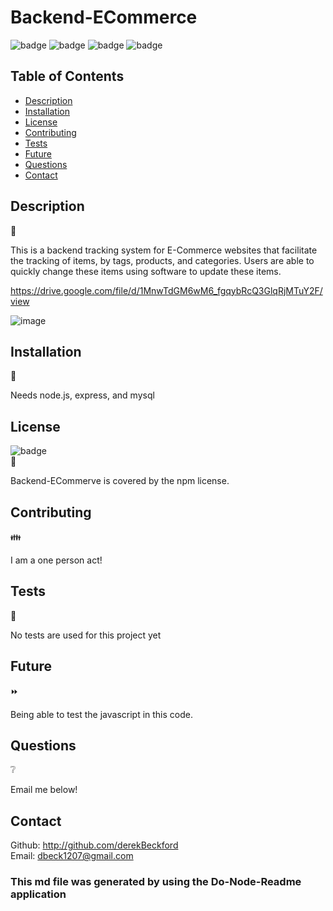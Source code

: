 # Backend-ECommerce


  ![badge](https://img.shields.io/github/repo-size/derekBeckford/Backend-ECommerce)
![badge](https://img.shields.io/tokei/lines/github/derekBeckford/Backend-ECommerce)
![badge](https://img.shields.io/github/languages/top/derekBeckford/Backend-ECommerce)
![badge](https://img.shields.io/github/last-commit/derekBeckford/Backend-ECommerce)

  ## Table of Contents 

  - [Description](#description)
  - [Installation](#installation)
  - [License](#license)
  - [Contributing](#contributing)
  - [Tests](#tests)
  - [Future](#future)
  - [Questions](#questions)
  - [Contact](#contact)

  ## Description   
  📝
  
  This is a backend tracking system for E-Commerce websites that facilitate the tracking of items, by tags, products, and categories. Users are able to quickly change these items using software to update these items. 
  
  https://drive.google.com/file/d/1MnwTdGM6wM6_fgqybRcQ3GlqRjMTuY2F/view

![image](https://user-images.githubusercontent.com/82908627/128650374-a8f7de47-db05-4fab-8de3-8c23fd9ab9db.png)

  ## Installation 
  🔽
  
  Needs node.js, express, and mysql

  ##  License 
  ![badge](https://img.shields.io/badge/license-npm-brightgreen) </br>
  📎
  
  Backend-ECommerve is covered by the npm license.
  
  ## Contributing 
  👪
  
  I am a one person act!

  ## Tests  
  📝
  
  No tests are used for this project yet
  
  ## Future  
  ⏩
  
  Being able to test the javascript in this code. 

  ## Questions  
  ❔
  
  Email me below!
  
  ## Contact
  Github: http://github.com/derekBeckford </br>
  Email: dbeck1207@gmail.com


  ### This md file was generated by using the Do-Node-Readme application
